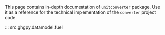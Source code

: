 This page contains in-depth documentation of `unitconverter` package.  Use it as a
reference for the technical implementation of the
`converter` project code.

::: src.ghgpy.datamodel.fuel